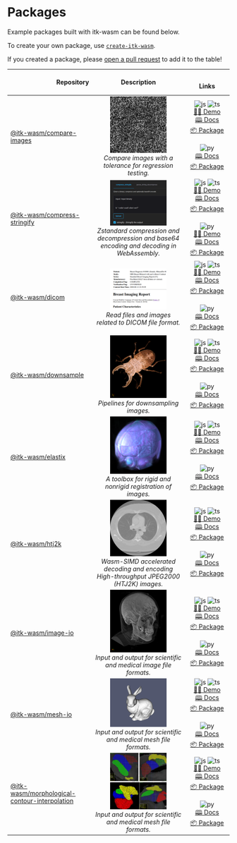 # Packages

Example packages built with itk-wasm can be found below.

To create your own package, use [`create-itk-wasm`](https://www.npmjs.com/package/create-itk-wasm).

If you created a
package, please [open a pull
request](https://github.com/InsightSoftwareConsortium/ITK-Wasm/compare) to add it to the table!

| <img width=100/> Repository | <img width=125/> Description <img width=125/> | <img width=200/> Links |
|-----------------------------|:---------------------------------------------:|:----------------------:|
| [@itk-wasm/compare-images][compare-images-repo] | [<img src="../_static/packages/compare-images.png" width="128" />][compare-images-demo-js] <br /> *Compare images with a tolerance for regression testing.* | ![js][js-logo] ![ts][ts-logo] <br/>[👨‍💻 Demo][compare-images-demo-js] <br/>[🕮 Docs][compare-images-docs-js] <br/>[📦 Package][compare-images-package-js] <br/> <br/> ![py][py-logo] <br/>[🕮 Docs][compare-images-docs-py] <br/>[📦 Package][compare-images-package-py] |
| [@itk-wasm/compress-stringify][compress-stringify-repo] | [<img src="../_static/packages/compress-stringify.png" width="128" />][compress-stringify-demo-js]<br />  *Zstandard compression and decompression and base64 encoding and decoding in WebAssembly.* | ![js][js-logo] ![ts][ts-logo] <br/>[👨‍💻 Demo][compress-stringify-demo-js] <br/>[🕮 Docs][compress-stringify-docs-js] <br/>[📦 Package][compress-stringify-package-js] <br/> <br/> ![py][py-logo] <br/>[👨‍💻 Demo][compress-stringify-demo-py] <br/>[🕮 Docs][compress-stringify-docs-py] <br/>[📦 Package][compress-stringify-package-py] |
| [@itk-wasm/dicom][dicom-repo] | [<img src="../_static/packages/dicom.png" width="128" />][dicom-demo-js] <br /> *Read files and images related to DICOM file format.* | ![js][js-logo] ![ts][ts-logo] <br/>[👨‍💻 Demo][dicom-demo-js] <br/>[🕮 Docs][dicom-docs-js] <br/>[📦 Package][dicom-package-js] <br/> <br/> ![py][py-logo] <br/>[🕮 Docs][dicom-docs-py] <br/>[📦 Package][dicom-package-py] |
| [@itk-wasm/downsample][downsample-repo] | [<img src="../_static/packages/downsample.png" width="128" />][downsample-demo-js] <br /> *Pipelines for downsampling images.* | ![js][js-logo] ![ts][ts-logo] <br/>[👨‍💻 Demo][downsample-demo-js] <br/>[🕮 Docs][downsample-docs-js] <br/>[📦 Package][downsample-package-js] <br/> <br/> ![py][py-logo] <br/>[🕮 Docs][downsample-docs-py] <br/>[📦 Package][downsample-package-py] |
| [@itk-wasm/elastix][elastix-repo] | [<img src="../_static/packages/elastix.png" width="128" />][elastix-demo-js] <br /> *A toolbox for rigid and nonrigid registration of images.* | ![js][js-logo] ![ts][ts-logo] <br/>[👨‍💻 Demo][elastix-demo-js] <br/>[🕮 Docs][elastix-docs-js] <br/>[📦 Package][elastix-package-js] <br/> <br/> ![py][py-logo] <br/>[🕮 Docs][elastix-docs-py] <br/>[📦 Package][elastix-package-py] |
| [@itk-wasm/htj2k][htj2k-repo] | [<img src="../_static/packages/htj2k.png" width="128" />][htj2k-demo-js] <br /> *Wasm-SIMD accelerated decoding and encoding High-throughput JPEG2000 (HTJ2K) images.* | ![js][js-logo] ![ts][ts-logo] <br/>[👨‍💻 Demo][htj2k-demo-js] <br/>[🕮 Docs][htj2k-docs-js] <br/>[📦 Package][htj2k-package-js] <br/> <br/> ![py][py-logo] <br/>[🕮 Docs][htj2k-docs-py] <br/>[📦 Package][htj2k-package-py] |
| [@itk-wasm/image-io][image-io-repo] | [<img src="../_static/packages/image-io.png" width="128" />][image-io-demo-js] <br /> *Input and output for scientific and medical image file formats.* | ![js][js-logo] ![ts][ts-logo] <br/>[👨‍💻 Demo][image-io-demo-js] <br/>[🕮 Docs][image-io-docs-js] <br/>[📦 Package][image-io-package-js] <br/> <br/> ![py][py-logo] <br/>[🕮 Docs][image-io-docs-py] <br/>[📦 Package][image-io-package-py] |
| [@itk-wasm/mesh-io][mesh-io-repo] | [<img src="../_static/packages/mesh-io.png" width="128" />][mesh-io-demo-js] <br /> *Input and output for scientific and medical mesh file formats.* | ![js][js-logo] ![ts][ts-logo] <br/>[👨‍💻 Demo][mesh-io-demo-js] <br/>[🕮 Docs][mesh-io-docs-js] <br/>[📦 Package][mesh-io-package-js] <br/> <br/> ![py][py-logo] <br/>[🕮 Docs][mesh-io-docs-py] <br/>[📦 Package][mesh-io-package-py] |
| [@itk-wasm/morphological-contour-interpolation][morphological-contour-interpolation-repo] | [<img src="../_static/packages/morphological-contour-interpolation.png" width="128" />][morphological-contour-interpolation-demo-js] <br /> *Input and output for scientific and medical mesh file formats.* | ![js][js-logo] ![ts][ts-logo] <br/>[👨‍💻 Demo][morphological-contour-interpolation-demo-js] <br/>[🕮 Docs][morphological-contour-interpolation-docs-js] <br/>[📦 Package][morphological-contour-interpolation-package-js] <br/> <br/> ![py][py-logo] <br/>[🕮 Docs][morphological-contour-interpolation-docs-py] <br/>[📦 Package][morphological-contour-interpolation-package-py] |

[js-logo]: /_static/javascript-logo.svg
[ts-logo]: /_static/typescript-logo.svg
[py-logo]: /_static/python.svg

[compare-images-repo]: https://github.com/InsightSoftwareConsortium/ITK-Wasm/tree/main/packages/compare-images
[compare-images-demo-js]: https://insightsoftwareconsortium.github.io/ITK-Wasm/compare-images/ts/app/
[compare-images-docs-js]: https://insightsoftwareconsortium.github.io/ITK-Wasm/compare-images/ts/docs/
[compare-images-package-js]: https://www.npmjs.com/package/@itk-wasm/compare-images
[compare-images-docs-py]: https://insightsoftwareconsortium.github.io/ITK-Wasm/compare-images/py/docs/
[compare-images-package-py]: https://pypi.org/project/itkwasm-compare-images/

[compress-stringify-repo]: https://github.com/InsightSoftwareConsortium/ITK-Wasm/tree/main/packages/compress-stringify
[compress-stringify-demo-js]: https://insightsoftwareconsortium.github.io/ITK-Wasm/compress-stringify/ts/app/
[compress-stringify-docs-js]: https://insightsoftwareconsortium.github.io/ITK-Wasm/compress-stringify/ts/docs/
[compress-stringify-package-js]: https://www.npmjs.com/package/@itk-wasm/compress-stringify
[compress-stringify-demo-py]: https://itk-compress-stringify-py-app.on.fleek.co/
[compress-stringify-docs-py]: https://insightsoftwareconsortium.github.io/ITK-Wasm/compress-stringify/py/docs/
[compress-stringify-package-py]: https://pypi.org/project/itkwasm-compress-stringify/

[elastix-repo]: https://github.com/InsightSoftwareConsortium/ITKElastix
[elastix-demo-js]: https://js.app.elastix.wasm.itk.eth.limo/
[elastix-docs-js]: https://js.docs.elastix.wasm.itk.eth.limo/
[elastix-package-js]: https://www.npmjs.com/package/@itk-wasm/elastix
[elastix-docs-py]: https://py.docs.elastix.wasm.itk.eth.limo/
[elastix-package-py]: https://pypi.org/project/itkwasm-elastix/

[dicom-repo]: https://github.com/InsightSoftwareConsortium/ITK-Wasm/tree/main/packages/dicom
[dicom-demo-js]: https://insightsoftwareconsortium.github.io/ITK-Wasm/dicom/ts/app/
[dicom-docs-js]: https://insightsoftwareconsortium.github.io/ITK-Wasm/dicom/ts/docs/
[dicom-package-js]: https://www.npmjs.com/package/@itk-wasm/dicom
[dicom-docs-py]: https://insightsoftwareconsortium.github.io/ITK-Wasm/dicom/py/docs/
[dicom-package-py]: https://pypi.org/project/itkwasm-dicom/

[htj2k-repo]: https://github.com/InsightSoftwareConsortium/ITKIOOpenJPH/tree/main/src/wasm
[htj2k-demo-js]: https://js.app.htj2k.wasm.itk.eth.limo/
[htj2k-docs-js]: https://js.docs.htj2k.wasm.itk.eth.limo/
[htj2k-package-js]: https://www.npmjs.com/package/@itk-wasm/htj2k
[htj2k-docs-py]: https://py.docs.htj2k.wasm.itk.eth.limo/
[htj2k-package-py]: https://pypi.org/project/itkwasm-htj2k/

[downsample-repo]: https://github.com/InsightSoftwareConsortium/ITK-Wasm/tree/main/packages/downsample
[downsample-demo-js]: https://insightsoftwareconsortium.github.io/ITK-Wasm/downsample/ts/app/
[downsample-docs-js]: https://insightsoftwareconsortium.github.io/ITK-Wasm/downsample/ts/docs/
[downsample-package-js]: https://www.npmjs.com/package/@itk-wasm/downsample
[downsample-docs-py]: https://insightsoftwareconsortium.github.io/ITK-Wasm/downsample/py/docs/
[downsample-package-py]: https://pypi.org/project/itkwasm-downsample/

[image-io-repo]: https://github.com/InsightSoftwareConsortium/ITK-Wasm/tree/main/packages/image-io
[image-io-demo-js]: https://insightsoftwareconsortium.github.io/ITK-Wasm/image-io/ts/app/
[image-io-docs-js]: https://insightsoftwareconsortium.github.io/ITK-Wasm/image-io/ts/docs/
[image-io-package-js]: https://www.npmjs.com/package/@itk-wasm/image-io
[image-io-docs-py]: https://insightsoftwareconsortium.github.io/ITK-Wasm/image-io/py/docs/
[image-io-package-py]: https://pypi.org/project/itkwasm-image-io/

[mesh-io-repo]: https://github.com/InsightSoftwareConsortium/ITK-Wasm/tree/main/packages/mesh-io
[mesh-io-demo-js]: https://insightsoftwareconsortium.github.io/ITK-Wasm/mesh-io/ts/app/
[mesh-io-docs-js]: https://insightsoftwareconsortium.github.io/ITK-Wasm/mesh-io/ts/docs/
[mesh-io-package-js]: https://www.npmjs.com/package/@itk-wasm/mesh-io
[mesh-io-docs-py]: https://insightsoftwareconsortium.github.io/ITK-Wasm/mesh-io/py/docs/
[mesh-io-package-py]: https://pypi.org/project/itkwasm-mesh-io/

[morphological-contour-interpolation-repo]: https://github.com/KitwareMedical/ITKContourInterpolation/
[morphological-contour-interpolation-demo-js]: https://kitwaremedical.github.io/ITKContourInterpolation/ts/app/
[morphological-contour-interpolation-docs-js]: https://kitwaremedical.github.io/ITKContourInterpolation/ts/docs/
[morphological-contour-interpolation-package-js]: https://www.npmjs.com/package/@itk-wasm/morphological-contour-interpolation
[morphological-contour-interpolation-docs-py]: https://kitwaremedical.github.io/ITKContourInterpolation/py/docs/
[morphological-contour-interpolation-package-py]: https://pypi.org/project/itkwasm-morphological-contour-interpolation/
